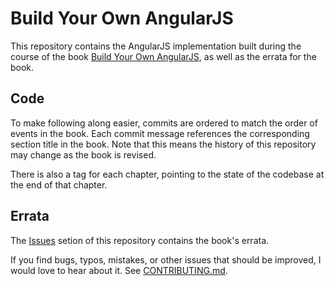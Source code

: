 # Build Your Own AngularJS

This repository contains the AngularJS implementation built during the course of the book [Build Your Own AngularJS](http://teropa.info/build-your-own-angular), as well as the errata for the book.

## Code

To make following along easier, commits are ordered to match the order of events in the book. Each commit message references the corresponding section title in the book. Note that this means the history of this repository may change as the book is revised.

There is also a tag for each chapter, pointing to the state of the codebase at the end of that chapter.

## Errata

The [Issues](https://github.com/teropa/build-your-own-angularjs/issues) setion of this repository contains the book's errata. 

If you find bugs, typos, mistakes, or other issues that should be improved, I would love to hear about it. See [CONTRIBUTING.md](CONTRIBUTING.md).

